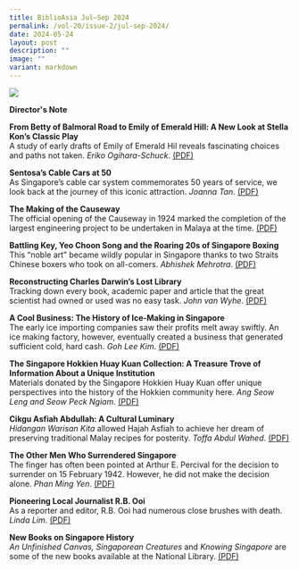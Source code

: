 ```yaml
---
title: BiblioAsia Jul–Sep 2024
permalink: /vol-20/issue-2/jul-sep-2024/
date: 2024-05-24
layout: post
description: ""
image: ""
variant: markdown
---
```

<img src="/images/Vol%2020%20Issue%201/Biblioasia_20_1_cover.-png">

<a style="text-decoration: none; font-weight: bold;" href="/holding-area/director-note/">Director's Note</a>

<a style="text-decoration: none; font-weight: bold;" href="/vol-20/issue-1/apr-jun-2024/yip-yew-chong-i-paint-my-singapore/">From Betty of Balmoral Road to Emily of Emerald Hill: A New Look at Stella Kon’s Classic Play</a><br>
A study of early drafts of Emily of Emerald Hil
reveals fascinating choices and paths not taken. *Eriko Ogihara-Schuck*. [(PDF)](/files/pdf/Vol%2020/BiblioAsia_APR_JUN2024_YipYewChong_8May.pdf)


<a style="text-decoration: none; font-weight: bold;" href="/vol-20/issue-1/apr-jun-2024/yip-yew-chong-i-paint-my-singapore/">Sentosa’s Cable Cars at 50</a><br>
As Singapore’s cable car system commemorates 50 years of service, we look back at the journey of this iconic attraction. *Joanna Tan*. [(PDF)](/files/pdf/Vol%2020/BiblioAsia_APR_JUN2024_YipYewChong_8May.pdf)


<a style="text-decoration: none; font-weight: bold;" href="/vol-20/issue-1/apr-jun-2024/yip-yew-chong-i-paint-my-singapore/">The Making of the Causeway</a><br>
The official opening of the Causeway in 1924 marked the completion of the largest engineering project to be undertaken in Malaya at the time. 
 [(PDF)](/files/pdf/Vol%2020/BiblioAsia_APR_JUN2024_YipYewChong_8May.pdf)


<a style="text-decoration: none; font-weight: bold;" href="/vol-20/issue-1/apr-jun-2024/yip-yew-chong-i-paint-my-singapore/">Battling Key, Yeo Choon Song and the Roaring 20s of Singapore Boxing </a><br>
This “noble art” became wildly popular in Singapore thanks to two Straits Chinese boxers who took on all-comers. *Abhishek Mehrotra*. [(PDF)](/files/pdf/Vol%2020/BiblioAsia_APR_JUN2024_YipYewChong_8May.pdf)

<a style="text-decoration: none; font-weight: bold;" href="/vol-20/issue-1/apr-jun-2024/yip-yew-chong-i-paint-my-singapore/">Reconstructing Charles Darwin’s Lost Library </a><br>
Tracking down every book, academic paper and article that the great scientist had owned or used was no easy task. *John van Wyhe*. [(PDF)](/files/pdf/Vol%2020/BiblioAsia_APR_JUN2024_YipYewChong_8May.pdf)


<a style="text-decoration: none; font-weight: bold;" href="/vol-20/issue-1/apr-jun-2024/yip-yew-chong-i-paint-my-singapore/">A Cool Business: The History of Ice-Making in Singapore</a><br>
The early ice importing companies saw their profits melt away swiftly. An ice making factory, however, eventually created a business that generated sufficient cold, hard cash. *Goh Lee Kim*.
 [(PDF)](/files/pdf/Vol%2020/BiblioAsia_APR_JUN2024_YipYewChong_8May.pdf)


<a style="text-decoration: none; font-weight: bold;" href="/vol-20/issue-1/apr-jun-2024/yip-yew-chong-i-paint-my-singapore/">The Singapore Hokkien Huay Kuan Collection: A Treasure Trove of Information About a Unique Institution  </a><br>
Materials donated by the Singapore Hokkien Huay Kuan offer unique perspectives into the history of the Hokkien community here. *Ang Seow Leng and Seow Peck Ngiam*. [(PDF)](/files/pdf/Vol%2020/BiblioAsia_APR_JUN2024_YipYewChong_8May.pdf)


<a style="text-decoration: none; font-weight: bold;" href="/vol-20/issue-1/apr-jun-2024/yip-yew-chong-i-paint-my-singapore/">Cikgu Asfiah Abdullah: A Cultural Luminary </a><br>
*Hidangan Warisan Kita* allowed Hajah Asfiah to achieve her dream of preserving traditional Malay recipes for posterity. *Toffa Abdul Wahed*. [(PDF)](/files/pdf/Vol%2020/BiblioAsia_APR_JUN2024_YipYewChong_8May.pdf)

<a style="text-decoration: none; font-weight: bold;" href="/vol-20/issue-1/apr-jun-2024/yip-yew-chong-i-paint-my-singapore/">The Other Men Who Surrendered Singapore </a><br>
The finger has often been pointed at Arthur E. Percival for the decision to surrender on 15 February 1942. However, he did not make the decision alone. *Phan Ming Yen*. [(PDF)](/files/pdf/Vol%2020/BiblioAsia_APR_JUN2024_YipYewChong_8May.pdf)


<a style="text-decoration: none; font-weight: bold;" href="/vol-20/issue-1/apr-jun-2024/yip-yew-chong-i-paint-my-singapore/">Pioneering Local Journalist R.B. Ooi</a><br>
As a reporter and editor, R.B. Ooi had numerous close brushes with death. *Linda Lim*.
 [(PDF)](/files/pdf/Vol%2020/BiblioAsia_APR_JUN2024_YipYewChong_8May.pdf)


<a style="text-decoration: none; font-weight: bold;" href="/vol-20/issue-1/apr-jun-2024/yip-yew-chong-i-paint-my-singapore/">New Books on Singapore History</a><br>
*An Unfinished Canvas, Singaporean Creatures* and *Knowing Singapore* are some of the new books available   at the National Library. [(PDF)](/files/pdf/Vol%2020/BiblioAsia_APR_JUN2024_YipYewChong_8May.pdf)